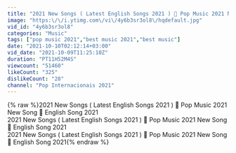 ```yaml
---
title: "2021 New Songs ( Latest English Songs 2021 ) 🥬 Pop Music 2021 New Song 🥬 English Song 2021"
image: "https:\/\/i.ytimg.com\/vi\/4y6b3sr3ol8\/hqdefault.jpg"
vid_id: "4y6b3sr3ol8"
categories: "Music"
tags: ["pop music 2021","best music 2021","best music"]
date: "2021-10-10T02:12:14+03:00"
vid_date: "2021-10-09T11:25:10Z"
duration: "PT11H52M4S"
viewcount: "51460"
likeCount: "325"
dislikeCount: "28"
channel: "Pop Internacionais 2021"
---
```

{% raw %}2021 New Songs ( Latest English Songs 2021 ) 🥬 Pop Music 2021 New Song 🥬 English Song 2021<br />2021 New Songs ( Latest English Songs 2021 ) 🥬 Pop Music 2021 New Song 🥬 English Song 2021<br />2021 New Songs ( Latest English Songs 2021 ) 🥬 Pop Music 2021 New Song 🥬 English Song 2021{% endraw %}
